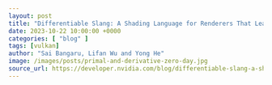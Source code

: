 ```yaml
---
layout: post
title: "Differentiable Slang: A Shading Language for Renderers That Learn"
date: 2023-10-22 10:00:00 +0000
categories: [ "blog" ]
tags: [vulkan]
author: "Sai Bangaru, Lifan Wu and Yong He"
image: /images/posts/primal-and-derivative-zero-day.jpg
source_url: https://developer.nvidia.com/blog/differentiable-slang-a-shading-language-for-renderers-that-learn/
---
```

